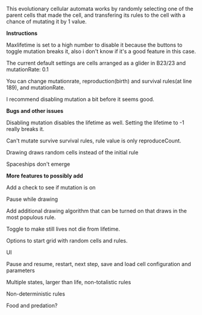 This evolutionary cellular automata works by randomly selecting one of the parent cells that made the cell, and transfering its rules to the cell with a chance of mutating it by 1 value. 

**Instructions**

Maxlifetime is set to a high number to disable it because the buttons to toggle mutation breaks it, also i don't know if it's a good feature in this case.

The current default settings are cells arranged as a glider in B23/23 and mutationRate: 0.1

You can change mutationrate, reproduction(birth) and survival rules(at line 189), and mutationRate.

I recommend disabling mutation a bit before it seems good.


**Bugs and other issues** 

Disabling mutation disables the lifetime as well. Setting the lifetime to -1 really breaks it.

Can't mutate survive survival rules, rule value is only reproduceCount. 

Drawing draws random cells instead of the initial rule 

Spaceships don't emerge 



**More features to possibly add**

Add a check to see if mutation is on

Pause while drawing 

Add additional drawing algorithm that can be turned on that draws in the most populous rule.

Toggle to make still lives not die from lifetime.

Options to start grid with random cells and rules.

UI

Pause and resume, restart, next step, save and load cell configuration and parameters

Multiple states, larger than life, non-totalistic rules

Non-deterministic rules

Food and predation?
